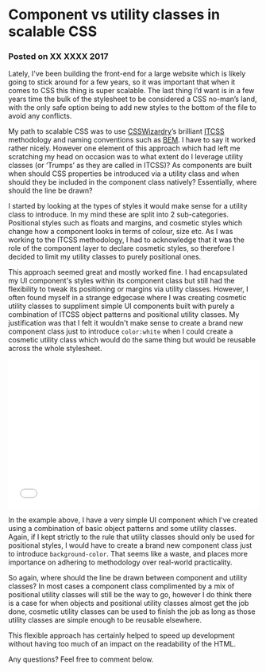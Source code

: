 # Component vs utility classes in scalable CSS
### Posted on XX XXXX 2017

Lately, I've been building the front-end for a large website which is likely going to stick around for a few years, so it was important that when it comes to CSS this thing is super scalable. The last thing I’d want is in a few years time the bulk of the stylesheet to be considered a CSS no-man’s land, with the only safe option being to add new styles to the bottom of the file to avoid any conflicts.

My path to scalable CSS was to use [CSSWizardry](https://csswizardry.com/)’s brilliant [ITCSS](https://www.xfive.co/blog/itcss-scalable-maintainable-css-architecture) methodology and naming conventions such as [BEM](http://getbem.com/). I have to say it worked rather nicely. However one element of this approach which had left me scratching my head on occasion was to what extent do I leverage utility classes (or ‘Trumps’ as they are called in ITCSS)? As components are built when should CSS properties be introduced via a utility class and when should they be included in the component class natively? Essentially, where should the line be drawn?

I started by looking at the types of styles it would make sense for a utility class to introduce. In my mind these are split into 2 sub-categories. Positional styles such as floats and margins, and cosmetic styles which change how a component looks in terms of colour, size etc. As I was working to the ITCSS methodology, I had to acknowledge that it was the role of the component layer to declare cosmetic styles, so therefore I decided to limit my utility classes to purely positional ones. 

This approach seemed great and mostly worked fine. I had encapsulated my UI component's styles within its component class but still had the flexibility to tweak its positioning or margins via utility classes. However, I often found myself in a strange edgecase where I was creating cosmetic utility classes to suppliment simple UI components built with purely a combination of ITCSS object patterns and positional utility classes. My justification was that I felt it wouldn't make sense to create a brand new component class just to introduce `color:white` when I could create a cosmetic utility class which would do the same thing but would be reusable across the whole stylesheet.

<iframe height='300' scrolling='no' title='Utility Class' src='//codepen.io/lukedidit/embed/ggdoov/?height=300&theme-id=5799&default-tab=css,result&embed-version=2' frameborder='no' allowtransparency='true' allowfullscreen='true' style='width: 100%;'>See the Pen <a href='http://codepen.io/lukedidit/pen/ggdoov/'>Utility Class</a> by Luke Harrison (<a href='http://codepen.io/lukedidit'>@lukedidit</a>) on <a href='http://codepen.io'>CodePen</a>.
</iframe>

In the example above, I have a very simple UI component which I've created using a combination of basic object patterns and some utility classes. Again, if I kept strictly to the rule that utility classes should only be used for positional styles, I would have to create a brand new component class just to introduce `background-color`. That seems like a waste, and places more importance on adhering to methodology over real-world practicality.

So again, where should the line be drawn between component and utility classes? In most cases a component class complimented by a mix of positional utility classes will still be the way to go, however I do think there is a case for when objects and positional utility classes almost get the job done, cosmetic utility classes can be used to finish the job as long as those utility classes are simple enough to be reusable elsewhere.

This flexible approach has certainly helped to speed up development without having too much of an impact on the readability of the HTML.

Any questions? Feel free to comment below.